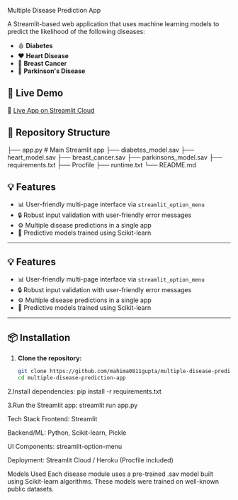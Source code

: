  Multiple Disease Prediction App

A Streamlit-based web application that uses machine learning models to predict the likelihood of the following diseases:

- 🩸 **Diabetes**
- ❤️ **Heart Disease**
- 🧬 **Breast Cancer**
- 🧠 **Parkinson's Disease**

## 🚀 Live Demo

🔗 [Live App on Streamlit Cloud](https://your-live-app-link-here.com)

## 📂 Repository Structure

├── app.py # Main Streamlit app
├── diabetes_model.sav 
├── heart_model.sav 
├── breast_cancer.sav 
├── parkinsons_model.sav 
├── requirements.txt
├── Procfile
├── runtime.txt 
└── README.md 

## 💡 Features

- 📊 User-friendly multi-page interface via `streamlit_option_menu`
- 🔒 Robust input validation with user-friendly error messages
- ⚙️ Multiple disease predictions in a single app
- 🧠 Predictive models trained using Scikit-learn


---

## 💡 Features

- 📊 User-friendly multi-page interface via `streamlit_option_menu`
- 🔒 Robust input validation with user-friendly error messages
- ⚙️ Multiple disease predictions in a single app
- 🧠 Predictive models trained using Scikit-learn

---

## 📦 Installation

1. **Clone the repository:**
   ```bash
   git clone https://github.com/mahima0811gupta/multiple-disease-prediction-app.git
   cd multiple-disease-prediction-app

2.Install dependencies:
pip install -r requirements.txt

3.Run the Streamlit app:
streamlit run app.py



 Tech Stack
Frontend: Streamlit

Backend/ML: Python, Scikit-learn, Pickle

UI Components: streamlit-option-menu

Deployment: Streamlit Cloud / Heroku (Procfile included)

Models Used
Each disease module uses a pre-trained .sav model built using Scikit-learn algorithms. These models were trained on well-known public datasets.
